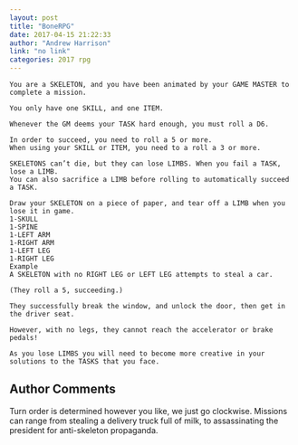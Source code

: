 ```yaml
---
layout: post
title: "BoneRPG"
date: 2017-04-15 21:22:33
author: "Andrew Harrison"
link: "no link"
categories: 2017 rpg
---
```

```
You are a SKELETON, and you have been animated by your GAME MASTER to complete a mission.

You only have one SKILL, and one ITEM.

Whenever the GM deems your TASK hard enough, you must roll a D6.

In order to succeed, you need to roll a 5 or more.
When using your SKILL or ITEM, you need to a roll a 3 or more.

SKELETONS can’t die, but they can lose LIMBS. When you fail a TASK, lose a LIMB.
You can also sacrifice a LIMB before rolling to automatically succeed a TASK.

Draw your SKELETON on a piece of paper, and tear off a LIMB when you lose it in game.
1-SKULL
1-SPINE
1-LEFT ARM
1-RIGHT ARM
1-LEFT LEG
1-RIGHT LEG
Example
A SKELETON with no RIGHT LEG or LEFT LEG attempts to steal a car.

(They roll a 5, succeeding.)

They successfully break the window, and unlock the door, then get in the driver seat.

However, with no legs, they cannot reach the accelerator or brake pedals!

As you lose LIMBS you will need to become more creative in your solutions to the TASKS that you face.
```
## Author Comments 

Turn order is determined however you like, we just go clockwise.
Missions can range from stealing a delivery truck full of milk, to assassinating the president for anti-skeleton propaganda.
